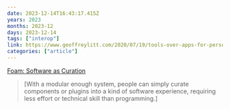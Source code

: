 ```yaml
---
date: 2023-12-14T16:43:17.415Z
years: 2023
months: 2023-12
days: 2023-12-14
tags: ["interop"]
link: https://www.geoffreylitt.com/2020/07/19/tools-over-apps-for-personal-notetaking
categories: ["article"]
---
```

[Foam: Software as Curation](https://www.geoffreylitt.com/2020/07/19/tools-over-apps-for-personal-notetaking)

> [With a modular enough system, people can simply curate components or plugins into a kind of software experience, requiring less effort or technical skill than programming.]
